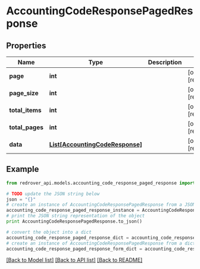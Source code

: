 # AccountingCodeResponsePagedResponse


## Properties

Name | Type | Description | Notes
------------ | ------------- | ------------- | -------------
**page** | **int** |  | [optional] [readonly] 
**page_size** | **int** |  | [optional] [readonly] 
**total_items** | **int** |  | [optional] [readonly] 
**total_pages** | **int** |  | [optional] [readonly] 
**data** | [**List[AccountingCodeResponse]**](AccountingCodeResponse.md) |  | [optional] [readonly] 

## Example

```python
from redrover_api.models.accounting_code_response_paged_response import AccountingCodeResponsePagedResponse

# TODO update the JSON string below
json = "{}"
# create an instance of AccountingCodeResponsePagedResponse from a JSON string
accounting_code_response_paged_response_instance = AccountingCodeResponsePagedResponse.from_json(json)
# print the JSON string representation of the object
print AccountingCodeResponsePagedResponse.to_json()

# convert the object into a dict
accounting_code_response_paged_response_dict = accounting_code_response_paged_response_instance.to_dict()
# create an instance of AccountingCodeResponsePagedResponse from a dict
accounting_code_response_paged_response_form_dict = accounting_code_response_paged_response.from_dict(accounting_code_response_paged_response_dict)
```
[[Back to Model list]](../README.md#documentation-for-models) [[Back to API list]](../README.md#documentation-for-api-endpoints) [[Back to README]](../README.md)


